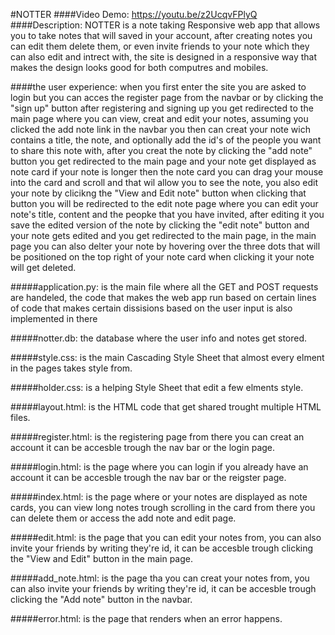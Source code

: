 #NOTTER
####Video Demo: <https://youtu.be/z2UcqvFPlyQ>
####Description:
    NOTTER is a note taking Responsive web app that allows you to take notes that will saved in your account, after creating notes you can edit them delete them,
    or even invite friends to your note which they can also edit and intrect with, the site is designed in a responsive way that makes the design looks good for both computres and mobiles.

####the user experience:
    when you first enter the site you are asked to login but you can acces the register page from the navbar or by clicking the "sign up" button after registering and signing up you get redirected
    to the main page where you can view, creat and edit your notes, assuming you clicked the add note link in the navbar you then can creat your note wich contains a title, the note,
    and optionally add the id's of the people you want to share this note with, after you creat the note by clicking the "add note" button you get redirected to the main page and your note get displayed
    as note card if your note is longer then the note card you can drag your mouse into the card and scroll and that wil allow you to see the note, you also edit your note by clicikng the "View and Edit note"
    button when clicking that button you will be redirected to the edit note page where you can edit your note's title, content and the peopke that you have invited, after editing it you save the edited version
    of the note by clicking the "edit note" button and your note gets edited and you get redirected to the main page, in the main page you can also delter your note by hovering over the three dots that
    will be positioned on the top right of your note card when clicking it your note will get deleted.

#####application.py:
     is the main file where all the GET and POST requests are handeled, the code that makes the web app run based on certain lines of code that makes certain dissisions based on the user input is also implemented in there

#####notter.db:
     the database where the user info and notes get stored.

#####style.css:
     is the main Cascading Style Sheet that almost every elment in the pages takes style from.

#####holder.css:
     is a helping Style Sheet that edit a few elments style.

#####layout.html:
     is the HTML code that get shared trought multiple HTML files.

#####register.html:
     is the registering page from there you can creat an account it can be accesble trough the nav bar or the login page.

#####login.html:
     is the page where you can login if you already have an account it can be accesble trough the nav bar or the reigster page.

#####index.html:
     is the page where or your notes are displayed as note cards, you can view long notes trough scrolling in the card from there you can delete them or access the add note and edit page.

#####edit.html:
     is the page that you can edit your notes from, you can also invite your friends by writing they're id, it can be accesble trough clicking the "View and Edit" button in the main page.

#####add_note.html:
     is the page tha you can creat your notes from, you can also invite your friends by writing they're id, it can be accesble trough clicking the "Add note" button in the navbar.

#####error.html:
     is the page that renders when an error happens.
